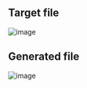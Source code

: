 ## Target file
![image](https://github.com/Pranay-Pandey/PlayCSS-solutions/assets/79053599/fa436477-fddc-4973-a41f-c33ec7911fc8)

## Generated file
![image](https://github.com/Pranay-Pandey/PlayCSS-solutions/assets/79053599/0aa25b2c-267b-41ab-8d6b-4859301089fd)
